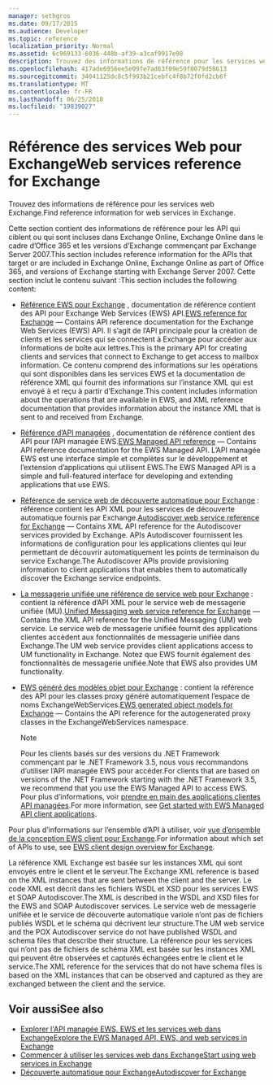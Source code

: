 ```yaml
---
manager: sethgros
ms.date: 09/17/2015
ms.audience: Developer
ms.topic: reference
localization_priority: Normal
ms.assetid: 6c969133-6036-448b-af39-a3caf9917e98
description: Trouvez des informations de référence pour les services web Exchange.
ms.openlocfilehash: 417ade6956ee5e09fe7ad63f09e59f0079d58613
ms.sourcegitcommit: 34041125dc8c5f993b21cebfc4f8b72f0fd2cb6f
ms.translationtype: MT
ms.contentlocale: fr-FR
ms.lasthandoff: 06/25/2018
ms.locfileid: "19839027"
---
```

# <a name="web-services-reference-for-exchange"></a><span data-ttu-id="f6107-102">Référence des services Web pour Exchange</span><span class="sxs-lookup"><span data-stu-id="f6107-102">Web services reference for Exchange</span></span>

<span data-ttu-id="f6107-103">Trouvez des informations de référence pour les services web Exchange.</span><span class="sxs-lookup"><span data-stu-id="f6107-103">Find reference information for web services in Exchange.</span></span>
  
<span data-ttu-id="f6107-104">Cette section contient des informations de référence pour les API qui ciblent ou qui sont incluses dans Exchange Online, Exchange Online dans le cadre d’Office 365 et les versions d’Exchange commençant par Exchange Server 2007.</span><span class="sxs-lookup"><span data-stu-id="f6107-104">This section includes reference information for the APIs that target or are included in Exchange Online, Exchange Online as part of Office 365, and versions of Exchange starting with Exchange Server 2007.</span></span> <span data-ttu-id="f6107-105">Cette section inclut le contenu suivant :</span><span class="sxs-lookup"><span data-stu-id="f6107-105">This section includes the following content:</span></span>
  
- <span data-ttu-id="f6107-106">[Référence EWS pour Exchange](ews-reference-for-exchange.md) , documentation de référence contient des API pour Exchange Web Services (EWS) API.</span><span class="sxs-lookup"><span data-stu-id="f6107-106">[EWS reference for Exchange](ews-reference-for-exchange.md) — Contains API reference documentation for the Exchange Web Services (EWS) API.</span></span> <span data-ttu-id="f6107-107">Il s’agit de l’API principale pour la création de clients et les services qui se connectent à Exchange pour accéder aux informations de boîte aux lettres.</span><span class="sxs-lookup"><span data-stu-id="f6107-107">This is the primary API for creating clients and services that connect to Exchange to get access to mailbox information.</span></span> <span data-ttu-id="f6107-108">Ce contenu comprend des informations sur les opérations qui sont disponibles dans les services EWS et la documentation de référence XML qui fournit des informations sur l’instance XML qui est envoyé à et reçu à partir d’Exchange.</span><span class="sxs-lookup"><span data-stu-id="f6107-108">This content includes information about the operations that are available in EWS, and XML reference documentation that provides information about the instance XML that is sent to and received from Exchange.</span></span> 
    
- <span data-ttu-id="f6107-109">[Référence d’API managées](http://msdn.microsoft.com/library/c6ca36f4-a67c-4e3c-aae7-9ead7b704e15%28Office.15%29.aspx) , documentation de référence contient des API pour l’API managée EWS.</span><span class="sxs-lookup"><span data-stu-id="f6107-109">[EWS Managed API reference](http://msdn.microsoft.com/library/c6ca36f4-a67c-4e3c-aae7-9ead7b704e15%28Office.15%29.aspx) — Contains API reference documentation for the EWS Managed API.</span></span> <span data-ttu-id="f6107-110">L’API managée EWS est une interface simple et complètes sur le développement et l’extension d’applications qui utilisent EWS.</span><span class="sxs-lookup"><span data-stu-id="f6107-110">The EWS Managed API is a simple and full-featured interface for developing and extending applications that use EWS.</span></span> 
    
- <span data-ttu-id="f6107-111">[Référence de service web de découverte automatique pour Exchange](autodiscover-web-service-reference-for-exchange.md) : référence contient les API XML pour les services de découverte automatique fournis par Exchange.</span><span class="sxs-lookup"><span data-stu-id="f6107-111">[Autodiscover web service reference for Exchange](autodiscover-web-service-reference-for-exchange.md) — Contains XML API reference for the Autodiscover services provided by Exchange.</span></span> <span data-ttu-id="f6107-112">APIs Autodiscover fournissent les informations de configuration pour les applications clientes qui leur permettant de découvrir automatiquement les points de terminaison du service Exchange.</span><span class="sxs-lookup"><span data-stu-id="f6107-112">The Autodiscover APIs provide provisioning information to client applications that enables them to automatically discover the Exchange service endpoints.</span></span> 
    
- <span data-ttu-id="f6107-113">[La messagerie unifiée une référence de service web pour Exchange](unified-messaging-web-service-reference-for-exchange.md) : contient la référence d’API XML pour le service web de messagerie unifiée (MU).</span><span class="sxs-lookup"><span data-stu-id="f6107-113">[Unified Messaging web service reference for Exchange](unified-messaging-web-service-reference-for-exchange.md) — Contains the XML API reference for the Unified Messaging (UM) web service.</span></span> <span data-ttu-id="f6107-114">Le service web de messagerie unifiée fournit des applications clientes accèdent aux fonctionnalités de messagerie unifiée dans Exchange.</span><span class="sxs-lookup"><span data-stu-id="f6107-114">The UM web service provides client applications access to UM functionality in Exchange.</span></span> <span data-ttu-id="f6107-115">Notez que EWS fournit également des fonctionnalités de messagerie unifiée.</span><span class="sxs-lookup"><span data-stu-id="f6107-115">Note that EWS also provides UM functionality.</span></span> 
    
- <span data-ttu-id="f6107-116">[EWS généré des modèles objet pour Exchange](http://msdn.microsoft.com/library/67d7d831-9c53-46da-80e4-18f562e71284%28Office.15%29.aspx) : contient la référence des API pour les classes proxy généré automatiquement l’espace de noms ExchangeWebServices.</span><span class="sxs-lookup"><span data-stu-id="f6107-116">[EWS generated object models for Exchange](http://msdn.microsoft.com/library/67d7d831-9c53-46da-80e4-18f562e71284%28Office.15%29.aspx) — Contains the API reference for the autogenerated proxy classes in the ExchangeWebServices namespace.</span></span> 
    
    > [!NOTE]
    > <span data-ttu-id="f6107-117">Pour les clients basés sur des versions du .NET Framework commençant par le .NET Framework 3.5, nous vous recommandons d’utiliser l’API managée EWS pour accéder.</span><span class="sxs-lookup"><span data-stu-id="f6107-117">For clients that are based on versions of the .NET Framework starting with the .NET Framework 3.5, we recommend that you use the EWS Managed API to access EWS.</span></span> <span data-ttu-id="f6107-118">Pour plus d’informations, voir [prendre en main des applications clientes API managées](http://msdn.microsoft.com/library/c2267733-6f4f-49e5-9614-1e4a24c3af1a%28Office.15%29.aspx).</span><span class="sxs-lookup"><span data-stu-id="f6107-118">For more information, see [Get started with EWS Managed API client applications](http://msdn.microsoft.com/library/c2267733-6f4f-49e5-9614-1e4a24c3af1a%28Office.15%29.aspx).</span></span> 
  
<span data-ttu-id="f6107-119">Pour plus d’informations sur l’ensemble d’API à utiliser, voir [vue d’ensemble de la conception EWS client pour Exchange](http://msdn.microsoft.com/library/b26f67aa-7c66-4d7d-98b3-746f26ab37f4%28Office.15%29.aspx).</span><span class="sxs-lookup"><span data-stu-id="f6107-119">For information about which set of APIs to use, see [EWS client design overview for Exchange](http://msdn.microsoft.com/library/b26f67aa-7c66-4d7d-98b3-746f26ab37f4%28Office.15%29.aspx).</span></span>
  
<span data-ttu-id="f6107-120">La référence XML Exchange est basée sur les instances XML qui sont envoyés entre le client et le serveur.</span><span class="sxs-lookup"><span data-stu-id="f6107-120">The Exchange XML reference is based on the XML instances that are sent between the client and the server.</span></span> <span data-ttu-id="f6107-121">Le code XML est décrit dans les fichiers WSDL et XSD pour les services EWS et SOAP Autodiscover.</span><span class="sxs-lookup"><span data-stu-id="f6107-121">The XML is described in the WSDL and XSD files for the EWS and SOAP Autodiscover services.</span></span> <span data-ttu-id="f6107-122">Le service web de messagerie unifiée et le service de découverte automatique variole n’ont pas de fichiers publiés WSDL et le schéma qui décrivent leur structure.</span><span class="sxs-lookup"><span data-stu-id="f6107-122">The UM web service and the POX Autodiscover service do not have published WSDL and schema files that describe their structure.</span></span> <span data-ttu-id="f6107-123">La référence pour les services qui n’ont pas de fichiers de schéma XML est basée sur les instances XML qui peuvent être observées et capturés échangées entre le client et le service.</span><span class="sxs-lookup"><span data-stu-id="f6107-123">The XML reference for the services that do not have schema files is based on the XML instances that can be observed and captured as they are exchanged between the client and the service.</span></span>
  
## <a name="see-also"></a><span data-ttu-id="f6107-124">Voir aussi</span><span class="sxs-lookup"><span data-stu-id="f6107-124">See also</span></span>

- [<span data-ttu-id="f6107-125">Explorer l'API managée EWS, EWS et les services web dans Exchange</span><span class="sxs-lookup"><span data-stu-id="f6107-125">Explore the EWS Managed API, EWS, and web services in Exchange</span></span>](../exchange-web-services/explore-the-ews-managed-api-ews-and-web-services-in-exchange.md)
- [<span data-ttu-id="f6107-126">Commencer à utiliser les services web dans Exchange</span><span class="sxs-lookup"><span data-stu-id="f6107-126">Start using web services in Exchange</span></span>](../exchange-web-services/start-using-web-services-in-exchange.md)
- [<span data-ttu-id="f6107-127">Découverte automatique pour Exchange</span><span class="sxs-lookup"><span data-stu-id="f6107-127">Autodiscover for Exchange</span></span>](../exchange-web-services/autodiscover-for-exchange.md)
    

